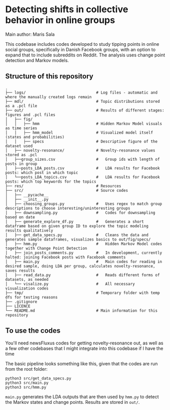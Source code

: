 # Detecting shifts in collective behavior in online groups
Main author: Maris Sala

This codebase includes codes developed to study tipping points in online social groups, specifically in Danish Facebook groups, with an option to expand that to include subreddits on Reddit.
The analysis uses change point detection and Markov models.

## Structure of this repository
    .
    ├── logs/                               # Log files - automatic and where the manually created logs remain
    ├── mdl/                                # Topic distributions stored as a .pcl file
    ├── out/                                # Results of different stages: figures and .pcl files
    │   ├── fig/       
    │   │   ├── hmm                         # Hidden Markov Model visuals as time series
    │   │   ├── hmm_model                   # Visualized model itself (states and probabilities)
    │   │   ├── specs                       # Descriptive figure of the dataset used
    │   ├── novelty-resonance/              # Novelty-resonance values stored as .pcl
    │   ├──group_sizes.csv                  #   Group ids with length of posts in group
    │   ├──posts_LDA_posts.csv              #   LDA results for Facebook posts: which post in which topic
    │   └──posts_LDA_topics.csv             #   LDA results for Facebook posts: which top keywords for the topics
    ├── res/                                # Resources
    ├── src/                                # Source codes
    │   ├── __pycache__         
    │   ├── __init__.py
    │   ├── choosing_groups.py              #   Uses regex to match group descriptions to choose interesting/uninteresting groups
    │   ├── downsampling.py                 #   Codes for downsampling based on date
    │   ├── generate_explore_df.py          #   Generates a short dataframe based on given group ID to explore the topic modeling results qualitatively
    │   ├── get_data_specs.py               #   Cleans the data and generates sample dataframes, visualizes basics to out/fig/specs/
    │   ├── hmm.py                          #   Hidden Markov Model codes together with Change Point Detection
    │   ├── join_posts_comments.py          #   In development, currently halted: joining Facebook posts with Facebook comments
    │   ├── main.py                         #   Main codes for reading in desired sample, doing LDA per group, calculates novelty-resonance, saves results
    │   ├── read_data.py                    #   Reads different forms of datasets, as needed
    │   └── visalize.py                     #   All necessary visualization codes
    ├── tmp/                                # Temporary folder with temp dfs for testing reasons
    ├── .gitignore
    ├── LICENCE
    └── README.md                           # Main information for this repository

## To use the codes
You'll need newsFluxus codes for getting novelty-resonance out, as well as a few other codebases that I might integrate into this codebase if I have the time

The basic pipeline looks something like this, given that the codes are run from the root folder:
```shell
python3 src/get_data_specs.py
python3 src/main.py
python3 src/hmm.py
```
``main.py`` generates the LDA outputs that are then used by ``hmm.py`` to detect the Markov states and change points. Results are stored in ``out/``. 